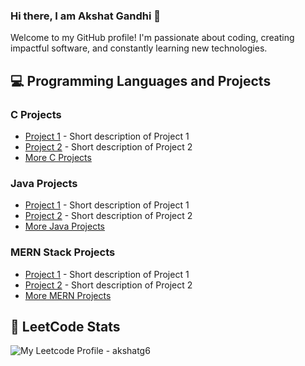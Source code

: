 ### Hi there, I am Akshat Gandhi 👋

Welcome to my GitHub profile! I'm passionate about coding, creating impactful software, and constantly learning new technologies.

## 💻 Programming Languages and Projects

### C Projects
- [Project 1](URL-to-project-1) - Short description of Project 1
- [Project 2](URL-to-project-2) - Short description of Project 2
- [More C Projects](URL-to-c-projects)

### Java Projects
- [Project 1](URL-to-project-1) - Short description of Project 1
- [Project 2](URL-to-project-2) - Short description of Project 2
- [More Java Projects](URL-to-java-projects)

### MERN Stack Projects
- [Project 1](URL-to-project-1) - Short description of Project 1
- [Project 2](URL-to-project-2) - Short description of Project 2
- [More MERN Projects](URL-to-mern-projects)

## 🌟 LeetCode Stats
![My Leetcode Profile - akshatg6](https://leetcard.jacoblin.cool/akshatg6)



<!--
**AkshatG6/AkshatG6** is a ✨ _special_ ✨ repository because its `README.md` (this file) appears on your GitHub profile.

Here are some ideas to get you started:

- 🔭 I’m currently working on ...
- 🌱 I’m currently learning ...
- 👯 I’m looking to collaborate on ...
- 🤔 I’m looking for help with ...
- 💬 Ask me about ...
- 📫 How to reach me: ...
- 😄 Pronouns: ...
- ⚡ Fun fact: ...
-->

